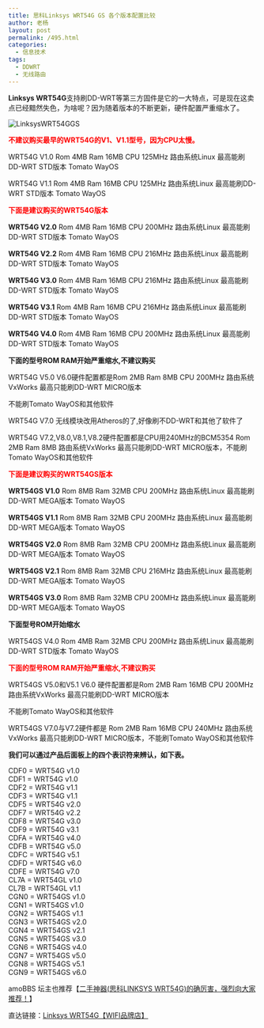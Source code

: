 ```yaml
---
title: 思科Linksys WRT54G GS 各个版本配置比较
author: 老杨
layout: post
permalink: /495.html
categories:
  - 信息技术
tags:
  - DDWRT
  - 无线路由
---
```

**Linksys WRT54G**支持刷DD-WRT等第三方固件是它的一大特点，可是现在这卖点已经黯然失色，为啥呢？因为随着版本的不断更新，硬件配置严重缩水了。

![LinksysWRT54GGS][1]

<span style="color: #ff0000;"><strong>不建议购买最早的WRT54G的V1、V1.1型号，因为CPU太慢。</strong></span>

WRT54G V1.0 Rom 4MB Ram 16MB CPU 125MHz 路由系统Linux 最高能刷DD-WRT STD版本 Tomato WayOS  


  
WRT54G V1.1 Rom 4MB Ram 16MB CPU 125MHz 路由系统Linux 最高能刷DD-WRT STD版本 Tomato WayOS

<span style="color: #ff0000;"><strong>下面是建议购买的WRT54G版本</strong></span>

**WRT54G V2.0** Rom 4MB Ram 16MB CPU 200MHz 路由系统Linux 最高能刷DD-WRT STD版本 Tomato WayOS

**WRT54G V2.2** Rom 4MB Ram 16MB CPU 216MHz 路由系统Linux 最高能刷DD-WRT STD版本 Tomato WayOS

**WRT54G V3.0** Rom 4MB Ram 16MB CPU 216MHz 路由系统Linux 最高能刷DD-WRT STD版本 Tomato WayOS

**WRT54G V3.1** Rom 4MB Ram 16MB CPU 216MHz 路由系统Linux 最高能刷DD-WRT STD版本 Tomato WayOS

**WRT54G V4.0** Rom 4MB Ram 16MB CPU 200MHz 路由系统Linux 最高能刷DD-WRT STD版本 Tomato WayOS

**下面的型号ROM RAM开始严重缩水,不建议购买**

WRT54G V5.0 V6.0硬件配置都是Rom 2MB Ram 8MB CPU 200MHz 路由系统VxWorks 最高只能刷DD-WRT MICRO版本

不能刷Tomato WayOS和其他软件

WRT54G V7.0 无线模块改用Atheros的了,好像刷不DD-WRT和其他了软件了

WRT54G V7.2,V8.0,V8.1,V8.2硬件配置都是CPU用240MHz的BCM5354 Rom 2MB Ram 8MB 路由系统VxWorks 最高只能刷DD-WRT MICRO版本，不能刷Tomato WayOS和其他软件

<span style="color: #ff0000;"><strong>下面是建议购买的WRT54GS版本</strong></span>

**WRT54GS V1.0** Rom 8MB Ram 32MB CPU 200MHz 路由系统Linux 最高能刷DD-WRT MEGA版本 Tomato WayOS

**WRT54GS V1.1** Rom 8MB Ram 32MB CPU 200MHz 路由系统Linux 最高能刷DD-WRT MEGA版本 Tomato WayOS

**WRT54GS V2.0** Rom 8MB Ram 32MB CPU 200MHz 路由系统Linux 最高能刷DD-WRT MEGA版本 Tomato WayOS

**WRT54GS V2.1** Rom 8MB Ram 32MB CPU 216MHz 路由系统Linux 最高能刷DD-WRT MEGA版本 Tomato WayOS

**WRT54GS V3.0** Rom 8MB Ram 32MB CPU 200MHz 路由系统Linux 最高能刷DD-WRT MEGA版本 Tomato WayOS

**下面型号ROM开始缩水**

WRT54GS V4.0 Rom 4MB Ram 32MB CPU 200MHz 路由系统Linux 最高能刷DD-WRT STD版本 Tomato WayOS

<span style="color: #ff0000;"><strong>下面的型号ROM RAM开始严重缩水,不建议购买</strong></span>

WRT54GS V5.0和V5.1 V6.0 硬件配置都是Rom 2MB Ram 16MB CPU 200MHz 路由系统VxWorks 最高只能刷DD-WRT MICRO版本

不能刷Tomato WayOS和其他软件

WRT54GS V7.0与V7.2硬件都是 Rom 2MB Ram 16MB CPU 240MHz 路由系统VxWorks 最高只能刷DD-WRT MICRO版本，不能刷Tomato WayOS和其他软件

**我们可以通过产品后面板上的四个表识符来辨认，如下表。**

CDF0 = WRT54G v1.0  
CDF1 = WRT54G v1.0  
CDF2 = WRT54G v1.1  
CDF3 = WRT54G v1.1  
CDF5 = WRT54G v2.0  
CDF7 = WRT54G v2.2  
CDF8 = WRT54G v3.0  
CDF9 = WRT54G v3.1  
CDFA = WRT54G v4.0  
CDFB = WRT54G v5.0  
CDFC = WRT54G v5.1  
CDFD = WRT54G v6.0  
CDFE = WRT54G v7.0  
CL7A = WRT54GL v1.0  
CL7B = WRT54GL v1.1  
CGN0 = WRT54GS v1.0  
CGN1 = WRT54GS v1.0  
CGN2 = WRT54GS v1.1  
CGN3 = WRT54GS v2.0  
CGN4 = WRT54GS v2.1  
CGN5 = WRT54GS v3.0  
CGN6 = WRT54GS v4.0  
CGN7 = WRT54GS v5.0  
CGN8 = WRT54GS v5.1  
CGN9 = WRT54GS v6.0

amoBBS 坛主也推荐【<a href="http://www.amobbs.com/thread-5583234-1-1.html" target="_blank">二手神器(思科LINKSYS WRT54G)的确厉害，强烈向大家推荐！</a>】

直达链接：<a href="http://redirect.simba.taobao.com/rd?w=unionnojs&#038;f=http%3A%2F%2Fai.taobao.com%2Fauction%2Fedetail.htm%3Fe%3Dsy7rmxkl7U%252FghojqVNxKsZv5%252B%252BQNMOA5BgmpWTsP1haLltG5xFicOdXrTUTgh9sMDPIwxrc30rhyHrcqZgjbAQpITTGusyVOa50iub9LHQIAg59RaU0mYOIZWR1bMnHu%26unid%3D31443918%26ptype%3D100010%26from%3Dbasic&#038;k=5ccfdb950740ca16&#038;c=un&#038;b=alimm_0&#038;p=mm_31443918_6934470_23438697" target="_blank">Linksys WRT54G【WIFI品牌店】</a>

 [1]: http://cyhour.com/wp-content/uploads/2013/03/LinksysWRT54GGS.jpg